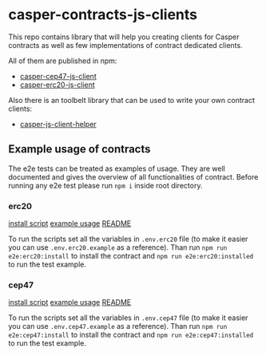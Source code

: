# casper-contracts-js-clients

This repo contains library that will help you creating clients for Casper contracts as well as few implementations of contract dedicated clients.

All of them are published in npm:
- [casper-cep47-js-client](https://www.npmjs.com/package/casper-cep47-js-client)
- [casper-erc20-js-client](https://www.npmjs.com/package/casper-erc20-js-client)

Also there is an toolbelt library that can be used to write your own contract clients:
- [casper-js-client-helper](https://www.npmjs.com/package/casper-js-client-helper)


## Example usage of contracts

The e2e tests can be treated as examples of usage. They are well documented and gives the overview of all functionalities of contract.
Before running any e2e test please run `npm i` inside root directory.

### erc20

[install script](e2e/erc20/install.ts)
[example usage](e2e/erc20/installed.ts)
[README](packages/cep47-client)

To run the scripts set all the variables in `.env.erc20` file (to make it easier you can use `.env.erc20.example` as a reference).
Than run `npm run e2e:erc20:install` to install the contract and `npm run e2e:erc20:installed` to run the test example.

### cep47

[install script](e2e/cep47/install.ts)
[example usage](e2e/cep47/installed.ts)
[README](packages/erc20-client)

To run the scripts set all the variables in `.env.cep47` file (to make it easier you can use `.env.cep47.example` as a reference).
Than run `npm run e2e:cep47:install` to install the contract and `npm run e2e:cep47:installed` to run the test example.
